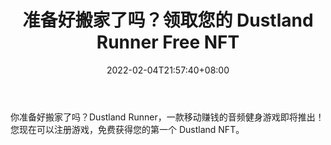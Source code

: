 ﻿---
title: "准备好搬家了吗？领取您的 Dustland Runner Free NFT"
date: 2022-02-04T21:57:40+08:00
lastmod: 2022-02-04T16:45:40+08:00
draft: false
authors: ["Idelle"]
description: "你准备好搬家了吗？Dustland Runner，一款移动赚钱的音频健身游戏即将推出！您现在可以注册游戏，免费获得您的第一个 Dustland NFT。"
featuredImage: "ready-to-move-claim-your-dustland-runner-free-nft.jpg"
tags: ["Virtual World","虚拟世界","Play to Earn"]
categories: ["news"]
news: ["虚拟世界"]
weight: 
lightgallery: true
pinned: false
recommend: false
recommend1: false
---

你准备好搬家了吗？Dustland Runner，一款移动赚钱的音频健身游戏即将推出！您现在可以注册游戏，免费获得您的第一个 Dustland NFT。

<!--more-->


